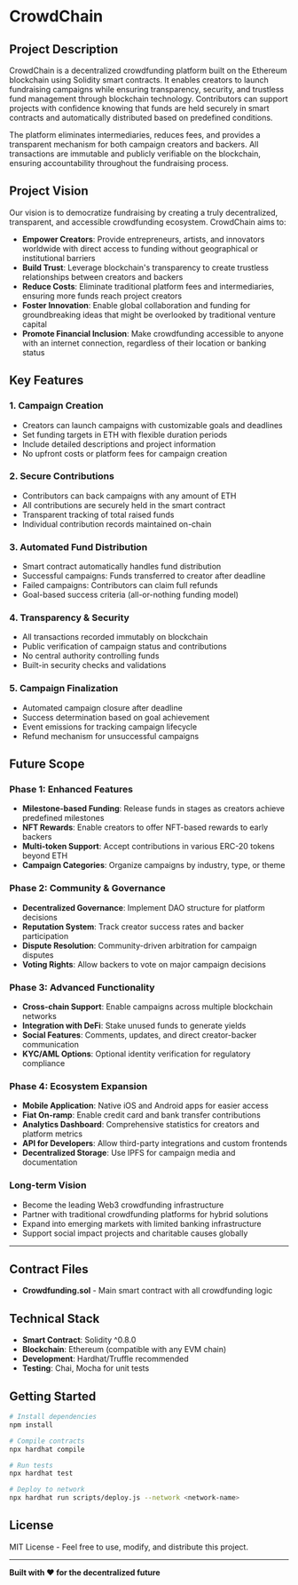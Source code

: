 # CrowdChain

## Project Description

CrowdChain is a decentralized crowdfunding platform built on the Ethereum blockchain using Solidity smart contracts. It enables creators to launch fundraising campaigns while ensuring transparency, security, and trustless fund management through blockchain technology. Contributors can support projects with confidence knowing that funds are held securely in smart contracts and automatically distributed based on predefined conditions.

The platform eliminates intermediaries, reduces fees, and provides a transparent mechanism for both campaign creators and backers. All transactions are immutable and publicly verifiable on the blockchain, ensuring accountability throughout the fundraising process.

## Project Vision

Our vision is to democratize fundraising by creating a truly decentralized, transparent, and accessible crowdfunding ecosystem. CrowdChain aims to:

- **Empower Creators**: Provide entrepreneurs, artists, and innovators worldwide with direct access to funding without geographical or institutional barriers
- **Build Trust**: Leverage blockchain's transparency to create trustless relationships between creators and backers
- **Reduce Costs**: Eliminate traditional platform fees and intermediaries, ensuring more funds reach project creators
- **Foster Innovation**: Enable global collaboration and funding for groundbreaking ideas that might be overlooked by traditional venture capital
- **Promote Financial Inclusion**: Make crowdfunding accessible to anyone with an internet connection, regardless of their location or banking status

## Key Features

### 1. **Campaign Creation**
- Creators can launch campaigns with customizable goals and deadlines
- Set funding targets in ETH with flexible duration periods
- Include detailed descriptions and project information
- No upfront costs or platform fees for campaign creation

### 2. **Secure Contributions**
- Contributors can back campaigns with any amount of ETH
- All contributions are securely held in the smart contract
- Transparent tracking of total raised funds
- Individual contribution records maintained on-chain

### 3. **Automated Fund Distribution**
- Smart contract automatically handles fund distribution
- Successful campaigns: Funds transferred to creator after deadline
- Failed campaigns: Contributors can claim full refunds
- Goal-based success criteria (all-or-nothing funding model)

### 4. **Transparency & Security**
- All transactions recorded immutably on blockchain
- Public verification of campaign status and contributions
- No central authority controlling funds
- Built-in security checks and validations

### 5. **Campaign Finalization**
- Automated campaign closure after deadline
- Success determination based on goal achievement
- Event emissions for tracking campaign lifecycle
- Refund mechanism for unsuccessful campaigns

## Future Scope

### Phase 1: Enhanced Features
- **Milestone-based Funding**: Release funds in stages as creators achieve predefined milestones
- **NFT Rewards**: Enable creators to offer NFT-based rewards to early backers
- **Multi-token Support**: Accept contributions in various ERC-20 tokens beyond ETH
- **Campaign Categories**: Organize campaigns by industry, type, or theme

### Phase 2: Community & Governance
- **Decentralized Governance**: Implement DAO structure for platform decisions
- **Reputation System**: Track creator success rates and backer participation
- **Dispute Resolution**: Community-driven arbitration for campaign disputes
- **Voting Rights**: Allow backers to vote on major campaign decisions

### Phase 3: Advanced Functionality
- **Cross-chain Support**: Enable campaigns across multiple blockchain networks
- **Integration with DeFi**: Stake unused funds to generate yields
- **Social Features**: Comments, updates, and direct creator-backer communication
- **KYC/AML Options**: Optional identity verification for regulatory compliance

### Phase 4: Ecosystem Expansion
- **Mobile Application**: Native iOS and Android apps for easier access
- **Fiat On-ramp**: Enable credit card and bank transfer contributions
- **Analytics Dashboard**: Comprehensive statistics for creators and platform metrics
- **API for Developers**: Allow third-party integrations and custom frontends
- **Decentralized Storage**: Use IPFS for campaign media and documentation

### Long-term Vision
- Become the leading Web3 crowdfunding infrastructure
- Partner with traditional crowdfunding platforms for hybrid solutions
- Expand into emerging markets with limited banking infrastructure
- Support social impact projects and charitable causes globally

---

## Contract Files

- **Crowdfunding.sol** - Main smart contract with all crowdfunding logic

## Technical Stack

- **Smart Contract**: Solidity ^0.8.0
- **Blockchain**: Ethereum (compatible with any EVM chain)
- **Development**: Hardhat/Truffle recommended
- **Testing**: Chai, Mocha for unit tests

## Getting Started
```bash
# Install dependencies
npm install

# Compile contracts
npx hardhat compile

# Run tests
npx hardhat test

# Deploy to network
npx hardhat run scripts/deploy.js --network <network-name>
```

## License

MIT License - Feel free to use, modify, and distribute this project.

---

**Built with ❤️ for the decentralized future**
